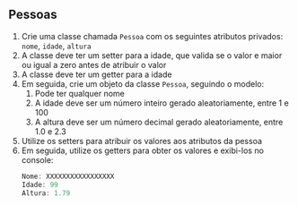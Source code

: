 ## Pessoas

1. Crie uma classe chamada `Pessoa` com os seguintes atributos privados: `nome`, `idade`, `altura`
2. A classe deve ter um setter para a idade, que valida se o valor e maior ou igual a zero antes de atribuir o valor
3. A classe deve ter um getter para a idade
4. Em seguida, crie um objeto da classe `Pessoa`, seguindo o modelo:
    1. Pode ter qualquer nome
    2. A idade deve ser um número inteiro gerado aleatoriamente, entre 1 e 100
    3. A altura deve ser um número decimal gerado aleatoriamente, entre 1.0 e 2.3
5. Utilize os setters para atribuir os valores aos atributos da pessoa
6. Em seguida, utilize os getters para obter os valores e exibi-los no console:
   ```dart
   Nome: XXXXXXXXXXXXXXXXX
   Idade: 99
   Altura: 1.79
   ```